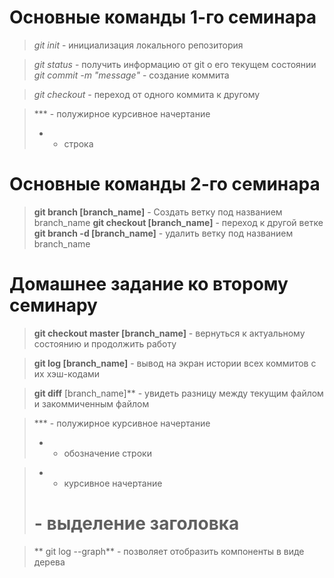 # Основные команды 1-го семинара

> *git init* - инициализация локального репозитория

> *git status* - получить информацию от git о его текущем состоянии
> *git commit -m "message"* - создание коммита

> *git checkout* - переход от одного коммита к другому

> *** - полужирное курсивное начертание
> * - строка

# Основные команды 2-го семинара

> **git branch [branch_name]** - Создать ветку под названием branch_name
> **git checkout [branch_name]** - переход к другой ветке
> **git branch -d [branch_name]** - удалить ветку под названием branch_name
# Домашнее задание ко второму семинару

 > **git checkout master [branch_name]** - вернуться к актуальному состоянию и продолжить работу

 > **git log [branch_name]** - вывод на экран истории всех коммитов с их хэш-кодами

 
 > **git diff** [branch_name]** - увидеть разницу между текущим файлом и закоммиченным файлом

> *** - полужирное курсивное начертание
 > * - обозначение строки

> * - курсивное начертание
> # - выделение заголовка

> ** git log --graph** - позволяет отобразить компоненты в виде дерева


